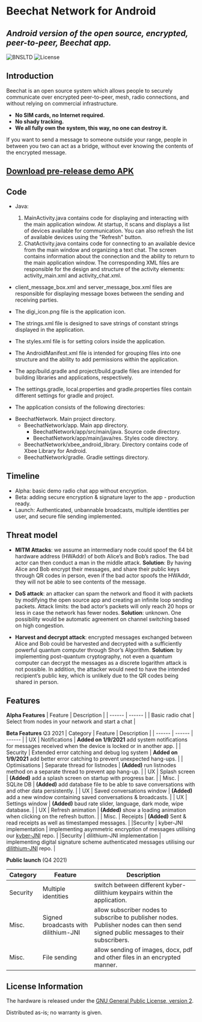 # Beechat Network for Android
## _Android version of the open source, encrypted, peer-to-peer, Beechat app._

![BNSLTD](https://beechat.network/wp-content/uploads/2021/02/powered-by-1.png)
![License](https://img.shields.io/badge/License-GPLv2-blue)

## Introduction

Beechat is an open source system which allows people to securely communicate over encrypted peer-to-peer, mesh, radio connections, and without relying on commercial infrastructure.

* **No SIM cards, no Internet required.**
* **No shady tracking.**
* **We all fully own the system, this way, no one can destroy it.**

If you want to send a message to someone outside your range, people in between you two can act as a bridge, without ever knowing the contents of the encrypted message.

[Download pre-release demo APK](https://github.com/BeechatNetworkSystemsLtd/BeechatNetwork-Android/releases)
-------------------

Code 
-------------------
* Java: 
    1. MainActivity.java contains code for displaying and interacting with the main application window. At startup, it scans and displays a list of devices available for communication. You can also refresh the list of available devices using the "Refresh" button.
    2. ChatActivity.java contains code for connecting to an available device from the main window and organizing a text chat. The screen contains information about the connection and the ability to return to the main application window.
   The corresponding XML files are responsible for the design and structure of the activity elements: activity_main.xml and activity_chat.xml.

* client_message_box.xml and server_message_box.xml files are responsible for displaying message boxes between the sending and receiving parties.
* The digi_icon.png file is the application icon.
* The strings.xml file is designed to save strings of constant strings displayed in the application.
* The styles.xml file is for setting colors inside the application.
* The AndroidManifest.xml file is intended for grouping files into one structure and the ability to add permissions within the application.
* The app/build.gradle and project/build.gradle files are intended for building libraries and applications, respectively.
* The settings.gradle, local.properties and gradle.properties files contain different settings for gradle and project.
* The application consists of the following directories:
- BeechatNetwork. Main project directory. 
  - BeechatNetwork/app. Main app directory.
    - BeechatNetwork/app/src/main/java. Source code directory.
    - BeechatNetwork/app/main/java/res. Styles code directory.
  - BeechatNetwork/xbee_android_library. Directory contains code of Xbee Library for Android.
  - BeechatNetwork/gradle. Gradle settings directory.

Timeline
-------------------
* Alpha: basic demo radio chat app without encryption.
* Beta: adding secure encryption & signature layer to the app - production ready.
* Launch: Authenticated, unbannable broadcasts, multiple identities per user, and secure file sending implemented.

Threat model
-------------------
* __MITM Attacks__: we assume an intermediary node could spoof the 64 bit hardware address (HWAddr) of both Alice’s and Bob’s radios. The bad actor can then conduct a man in the middle attack.
__Solution__: By having Alice and Bob encrypt their messages, and share their public keys through QR codes in person, even if the bad actor spoofs the HWAddr, they will not be able to see contents of the message.

* __DoS attack__: an attacker can spam the network and flood it with packets by modifying the open source app and creating an infinite loop sending packets. 
Attack limits: the bad actor’s packets will only reach 20 hops or less in case the network has fewer nodes. 
__Solution__: unknown. One possibility would be automatic agreement on channel switching based on high congestion. 

* __Harvest and decrypt attack__: encrypted messages exchanged between Alice and Bob could be harvested and decrypted with a sufficiently powerful quantum computer through Shor’s Algorithm. 
__Solution__: by implementing post-quantum cryptography, not even a quantum computer can decrypt the messages as a discrete logarithm attack is not possible. In addition, the attacker would need to have the intended recipient’s public key, which is unlikely due to the QR codes being shared in person. 

Features
-------------------
**Alpha Features**
| Feature | Description | 
| ------ | ------ |
| Basic radio chat | Select from nodes in your network and start a chat | 

**Beta Features** Q3 2021
| Category | Feature | Description |
| ------ | ------ | ------ |
| UX | Notifications |  **Added on 1/9/2021** add system notifications for messages received when the device is locked or in another app. |
| Security | Extended error catching and debug log system | **Added on 1/9/2021** add better error catching to prevent unexpected hang-ups. |
| Optimisations |  Separate thread for listnodes | **(Added)** run listnodes method on a separate thread to prevent app hang-up. |
| UX | Splash screen | **(Added)** add a splash screen on startup with progress bar. |
| Misc. | SQLite DB | **(Added)** add database file to be able to save conversations with and other data persistently. |
| UX | Saved conversations window | **(Added)** add a new window containing saved conversations & broadcasts. |
| UX | Settings window | **(Added)** baud rate slider, language, dark mode, wipe database. |
| UX | Refresh animation | **(Added)** show a loading animation when clicking on the refresh button. |
| Misc. | Receipts | **(Added)** Sent & read receipts as well as timestamped  messages. |
|Security | kyber-JNI implementation | implementing asymmetric encryption of messages utilising our [kyber-JNI](https://github.com/BeechatNetworkSystemsLtd/kyber-JNI) repo. | 
|Security | dilithium-JNI implementation | implementing digital signature scheme authenticated messages utilising our [dilithium-JNI](https://github.com/BeechatNetworkSystemsLtd/dilithium-JNI) repo. |


__Public launch__ (Q4 2021)

 Category | Feature | Description |
| ------ | ------ | ------ |
|Security | Multiple identities | switch between different kyber-dilithium keypairs within the application. | 
|Misc. | Signed broadcasts with dilithium-JNI | allow subscriber nodes to subscribe to publisher nodes. Publisher nodes can then send signed public messages to their subscribers. | 
|Misc. | File sending | allow sending of images, docx, pdf and other files in an encrypted manner. | 



License Information
-------------------

The hardware is released under the [GNU General Public License, version 2](https://www.gnu.org/licenses/old-licenses/gpl-2.0.en.html).

Distributed as-is; no warranty is given.
